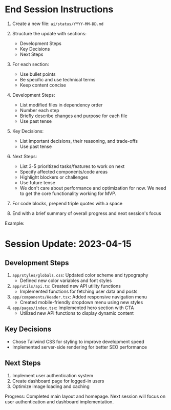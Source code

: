 # End Session Instructions

1. Create a new file: `ai/status/YYYY-MM-DD.md`

2. Structure the update with sections:

   - Development Steps
   - Key Decisions
   - Next Steps

3. For each section:

   - Use bullet points
   - Be specific and use technical terms
   - Keep content concise

4. Development Steps:

   - List modified files in dependency order
   - Number each step
   - Briefly describe changes and purpose for each file
   - Use past tense

5. Key Decisions:

   - List important decisions, their reasoning, and trade-offs
   - Use past tense

6. Next Steps:

   - List 3-5 prioritized tasks/features to work on next
   - Specify affected components/code areas
   - Highlight blockers or challenges
   - Use future tense
   - We don't care about performance and optimization for now. We need to get the core functionality working for MVP.

7. For code blocks, prepend triple quotes with a space

8. End with a brief summary of overall progress and next session's focus

Example:

# Session Update: 2023-04-15

## Development Steps

1. `app/styles/globals.css`: Updated color scheme and typography
   - Defined new color variables and font styles
2. `app/utils/api.ts`: Created new API utility functions
   - Implemented functions for fetching user data and posts
3. `app/components/Header.tsx`: Added responsive navigation menu
   - Created mobile-friendly dropdown menu using new styles
4. `app/pages/index.tsx`: Implemented hero section with CTA
   - Utilized new API functions to display dynamic content

## Key Decisions

- Chose Tailwind CSS for styling to improve development speed
- Implemented server-side rendering for better SEO performance

## Next Steps

1. Implement user authentication system
2. Create dashboard page for logged-in users
3. Optimize image loading and caching

Progress: Completed main layout and homepage. Next session will focus on user authentication and dashboard implementation.

